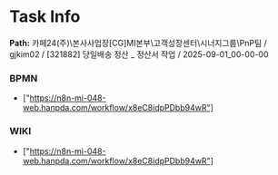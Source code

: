 # Task Info

**Path:** 카페24(주)\본사사업장\[CG]MI본부\고객성장센터\시너지그룹\PnP팀 / gjkim02 / [321882] 당일배송 정산 _ 정산서 작업 / 2025-09-01_00-00-00

### BPMN
- ["https://n8n-mi-048-web.hanpda.com/workflow/x8eC8idpPDbb94wR"]

### WIKI
- ["https://n8n-mi-048-web.hanpda.com/workflow/x8eC8idpPDbb94wR"]

